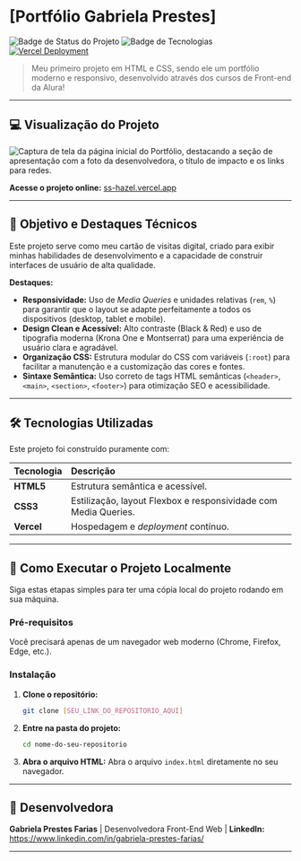 # [Portfólio Gabriela Prestes]

![Badge de Status do Projeto](https://img.shields.io/badge/Status-Concluído-brightgreen)
![Badge de Tecnologias](https://img.shields.io/badge/Tecnologias-HTML%20%7C%20CSS-blue)
[![Vercel Deployment](https://img.shields.io/badge/Deploy-Vercel-black?logo=vercel)](https://ss-hazel.vercel.app)

> Meu primeiro projeto em HTML e CSS, sendo ele um portfólio moderno e responsivo, desenvolvido através dos cursos de Front-end da Alura!

---

## 💻 Visualização do Projeto

![Captura de tela da página inicial do Portfólio, destacando a seção de apresentação com a foto da desenvolvedora, o título de impacto e os links para redes.](https://lh3.googleusercontent.com/gg/AIJ2gl8jUB5NDTimIdWNoM7z5Vu66b9yGA5FUAvnUKpFKiLCbdeJJttmvdHqgRS7smyvgejH63Tb3Q5m4NBi4ZdVwqe6hIUScnNnoKEwtiEVLVWQ82e8tDMAfU3ktGBYwVirIKRoZOgbrgxfCMdksvcn8278toGM6M2FIIMnff9ExgZszYjxVwBwKSeB31lvgmTcHBTDzlZbmuMCjdp4mX-Cfzu1v7f77eV-IwzfMEr3gRTEyRDJyMlABtJAZvNrwxN1A9Xzmp5QyiHVoLsMaYwyvQ5h-iM6gphYwoE=d)

**Acesse o projeto online:** [ss-hazel.vercel.app](http://127.0.0.1:5500/portfolio-html-css/index.html)

---

## 🎯 Objetivo e Destaques Técnicos

Este projeto serve como meu cartão de visitas digital, criado para exibir minhas habilidades de desenvolvimento e a capacidade de construir interfaces de usuário de alta qualidade.

**Destaques:**

* **Responsividade:** Uso de *Media Queries* e unidades relativas (`rem`, `%`) para garantir que o layout se adapte perfeitamente a todos os dispositivos (desktop, tablet e mobile).
* **Design Clean e Acessível:** Alto contraste (Black & Red) e uso de tipografia moderna (Krona One e Montserrat) para uma experiência de usuário clara e agradável.
* **Organização CSS:** Estrutura modular do CSS com variáveis (`:root`) para facilitar a manutenção e a customização das cores e fontes.
* **Sintaxe Semântica:** Uso correto de tags HTML semânticas (`<header>`, `<main>`, `<section>`, `<footer>`) para otimização SEO e acessibilidade.

---

## 🛠️ Tecnologias Utilizadas

Este projeto foi construído puramente com:

| Tecnologia | Descrição |
| :--- | :--- |
| **HTML5** | Estrutura semântica e acessível. |
| **CSS3** | Estilização, layout Flexbox e responsividade com Media Queries. |
| **Vercel** | Hospedagem e *deployment* contínuo. |

---

## 🚀 Como Executar o Projeto Localmente

Siga estas etapas simples para ter uma cópia local do projeto rodando em sua máquina.

### Pré-requisitos

Você precisará apenas de um navegador web moderno (Chrome, Firefox, Edge, etc.).

### Instalação

1.  **Clone o repositório:**
    ```bash
    git clone [SEU_LINK_DO_REPOSITORIO_AQUI]
    ```
2.  **Entre na pasta do projeto:**
    ```bash
    cd nome-do-seu-repositorio
    ```
3.  **Abra o arquivo HTML:**
    Abra o arquivo `index.html` diretamente no seu navegador.

---

## 🤝 Desenvolvedora

**Gabriela Prestes Farias**
| Desenvolvedora Front-End Web |
**LinkedIn:** https://www.linkedin.com/in/gabriela-prestes-farias/

---
